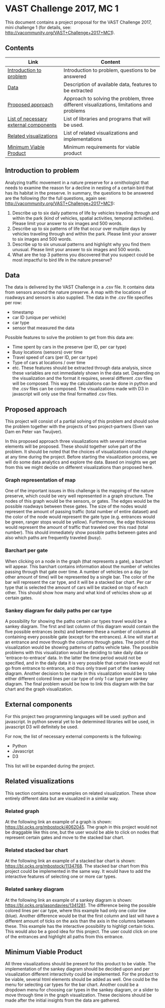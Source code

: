 # VAST Challenge 2017, MC 1
This document contains a project proposal for the VAST Challenge 2017, mini challenge 1 (for details, see: http://vacommunity.org/VAST+Challenge+2017+MC1).

## Contents
Link | Content
------------ | ------------- 
[Introduction to problem](#introduction-to-problem) | Introduction to problem, questions to be answered
[Data](#data) | Description of available data, features to be extracted
[Proposed approach](#proposed-approach) | Approach to solving the problem, three different visualizations, limitations and problems
[List of necessary external components](#external-components) | List of libraries and programs that will be used.
[Related visualizations](#related-visualizations) | List of related visualizations and implementations
[Minimum Viable Product](#minimum-viable-product) | Minimum requirements for viable product

## Introduction to problem
Analyzing traffic movement in a nature preserve for a ornithologist that needs to examine the reason for a decline in nesting of a certain bird that has its habitat in the preserve. In summary, the questions to be answered are the following (for the full questions, again see: http://vacommunity.org/VAST+Challenge+2017+MC1):
1. Describe up to six daily patterns of life by vehicles traveling through and within the park (kind of vehicles, spatial activities, temporal activities). Please limit your answer to six images and 500 words.
2. Describe up to six patterns of life that occur over multiple days by vehicles traveling through and within the park. Please limit your answer to six images and 500 words.
3. Describe up to six unusual patterns and highlight why you find them unusual. Please limit your answer to six images and 500 words.
4. What are the top 3 patterns you discovered that you suspect could be most impactful to bird life in the nature preserve?

## Data
The data is delivered by the VAST Challenge in a .csv file. It contains data from sensors around the nature preserve. A map with the locations of roadways and sensors is also supplied. The data in the .csv file specifies per row:
- timestamp
- car ID (unique per vehicle)
- car type
- sensor that measured the data

Possible features to solve the problem to get from this data are:
- Time spent by cars in the preserve (per ID, per car type)
- Busy locations (sensors) over time
- Travel speed of cars (per ID, per car type)
- Type of cars at locations / over time
- etc.
These features should be extracted through data analysis, since these variables are not immediately shown in the data set. Depending on the visualization and the format it requires, several different .csv files will be composed. This way the calculations can be done in python and the .csv files can be composed. The visualizations made with D3 in javascript will only use the final formatted .csv files.

## Proposed approach
This project will consist of a partial solving of this problem and should solve the problem together with the projects of two project-partners (Sven van Dam en Peter van Twuijver). 

In this proposed approach three visualizations with several interactive elements will be proposed. These should together solve part of the problem. It should be noted that the choices of visualizations could change at any time during the project. Before starting the visualization process, we will do some data analytics and explore the data. Based on insights we get from this we might decide on different visualizations than proposed here. 

### Graph representation of map
One of the important issues in this challenge is the mapping of the nature preserve, which could be very well represented in a graph structure. The nodes of this graph would be the sensors, or gates. The edges would be the possible roadways between these gates. The size of the nodes would represent the amount of passing traffic (total number of entire dataset) and the color of the node would represent the gate type (e.g. entrances would be green, ranger stops would be yellow). Furthermore, the edge thickness would represent the amount of traffic that traveled over this road (total number). This should immediately show possible paths between gates and also which paths are frequently traveled (busy). 

### Barchart per gate
When clicking on a node in the graph (that represents a gate), a barchart will appear. This barchart contains information about the number of vehicles passing through that gate over time. A number of vehicles on a day (or other amount of time) will be represented by a single bar. The color of the bar will represent the car type, and it will be a stacked bar chart. Per car type that is selected the amount of cars will be stacked on top of each other. This should show how many and what kind of vehicles show up at certain gates.

### Sankey diagram for daily paths per car type
A possibility for showing the paths certain car types travel would be a sankey diagram. The first and last column of this diagram would contain the five possible entrances (exits) and between these a number of columns all containing every possible gate (except for the entrances). A line will start at an entrance and move through the columns through gates. The point of this visualization would be showing patterns of paths vehicle take. The possible problems with this visualization would be deciding to take daily data or 'entrace-to-entrace' data. In the latter the time period would not be specified, and in the daily data it is very possible that certain lines would not go from entrance to entrance, and thus only travel part of the sankey diagram. Another decision to be made in this visualization would be to take either different colored lines per car type of only 1 car type per sankey diagram. The final problem would be how to link this diagram with the bar chart and the graph visualization. 

## External components
For this project two programming languages will be used: python and javascript.
In python several yet to be determined libraries will be used, in javascript D3 will definitely be used.

For now, the list of necessary external components is the following:
- Python
- Javascript
- D3

This list will be expanded during the project.

## Related visualizations
This section contains some examples on related visualization. These show entirely different data but are visualized in a similar way. 

### Related graph
At the following link an example of a graph is shown: https://bl.ocks.org/mbostock/4062045. The graph in this project would not be draggable like this one, but the user would be able to click on nodes that represent certain gates and move to the stacked bar chart. 

### Related stacked bar chart
At the following link an example of a stacked bar chart is shown: https://bl.ocks.org/mbostock/1134768. The stacked bar chart from this project could be implemented in the same way. It would have to add the interactive features of selecting one or more car types. 

### Related sankey diagram
At the following link an example of a sankey diagram is shown: https://bl.ocks.org/jasondavies/1341281. The difference being the possible colored lines per car type, where this example had only one color line (blue). Another difference would be that the first column and last will have a different amount of ticks on the axis than the axis in the columns between these. This example has the interactive possibility to highligt certain ticks. This would also be a good idea for this project. The user could click on one of the entrances and highlight all paths from this entrance. 

## Minimum Viable Product
All three visualizations should be present for this product to be viable. The implementation of the sankey diagram should be decided upon and per visualization different interactivity could be implemented. For the product to be viable, several html elements should be added as well. One could be the menu for selecting car types for the bar chart. Another could be a dropdown menu for choosing car types in the sankey diagram, or a slider to move through time in the graph visualization. These decisions should be made after the initial insights from the data are gathered. 
